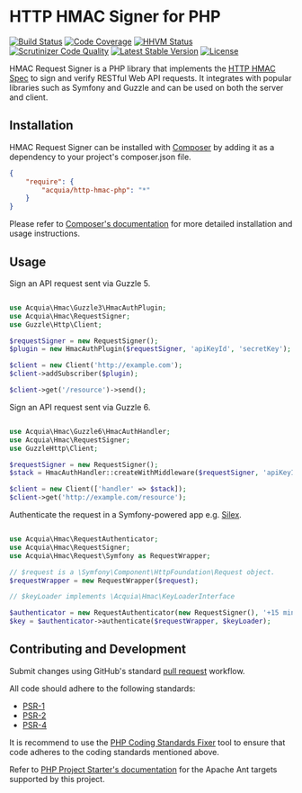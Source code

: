 # HTTP HMAC Signer for PHP

[![Build Status](https://travis-ci.org/acquia/http-hmac-php.svg)](https://travis-ci.org/acquia/http-hmac-php)
[![Code Coverage](https://scrutinizer-ci.com/g/acquia/http-hmac-php/badges/coverage.png?b=master)](https://scrutinizer-ci.com/g/acquia/http-hmac-php/?branch=master)
[![HHVM Status](http://hhvm.h4cc.de/badge/acquia/http-hmac-php.svg)](http://hhvm.h4cc.de/package/acquia/http-hmac-php)
[![Scrutinizer Code Quality](https://scrutinizer-ci.com/g/acquia/http-hmac-php/badges/quality-score.png?b=master)](https://scrutinizer-ci.com/g/acquia/http-hmac-php/?branch=master)
[![Latest Stable Version](https://poser.pugx.org/acquia/http-hmac-php/v/stable.svg)](https://packagist.org/packages/acquia/http-hmac-php)
[![License](https://poser.pugx.org/acquia/http-hmac-php/license.svg)](https://packagist.org/packages/acquia/http-hmac-php)

HMAC Request Signer is a PHP library that implements the [HTTP HMAC Spec](https://github.com/acquia/http-hmac-spec)
to sign and verify RESTful Web API requests. It integrates with popular libraries such as
Symfony and Guzzle and can be used on both the server and client.

## Installation

HMAC Request Signer can be installed with [Composer](http://getcomposer.org)
by adding it as a dependency to your project's composer.json file.

```json
{
    "require": {
        "acquia/http-hmac-php": "*"
    }
}
```

Please refer to [Composer's documentation](https://github.com/composer/composer/blob/master/doc/00-intro.md#introduction)
for more detailed installation and usage instructions.

## Usage

Sign an API request sent via Guzzle 5.

```php

use Acquia\Hmac\Guzzle3\HmacAuthPlugin;
use Acquia\Hmac\RequestSigner;
use Guzzle\Http\Client;

$requestSigner = new RequestSigner();
$plugin = new HmacAuthPlugin($requestSigner, 'apiKeyId', 'secretKey');

$client = new Client('http://example.com');
$client->addSubscriber($plugin);

$client->get('/resource')->send();

```

Sign an API request sent via Guzzle 6.

```php

use Acquia\Hmac\Guzzle6\HmacAuthHandler;
use Acquia\Hmac\RequestSigner;
use GuzzleHttp\Client;

$requestSigner = new RequestSigner();
$stack = HmacAuthHandler::createWithMiddleware($requestSigner, 'apiKeyId', 'secretKey');

$client = new Client(['handler' => $stack]);
$client->get('http://example.com/resource');

```

Authenticate the request in a Symfony-powered app e.g. [Silex](https://github.com/silexphp/Silex).

```php

use Acquia\Hmac\RequestAuthenticator;
use Acquia\Hmac\RequestSigner;
use Acquia\Hmac\Request\Symfony as RequestWrapper;

// $request is a \Symfony\Component\HttpFoundation\Request object.
$requestWrapper = new RequestWrapper($request);

// $keyLoader implements \Acquia\Hmac\KeyLoaderInterface

$authenticator = new RequestAuthenticator(new RequestSigner(), '+15 minutes');
$key = $authenticator->authenticate($requestWrapper, $keyLoader);

```

## Contributing and Development

Submit changes using GitHub's standard [pull request](https://help.github.com/articles/using-pull-requests) workflow.

All code should adhere to the following standards:

* [PSR-1](https://github.com/php-fig/fig-standards/blob/master/accepted/PSR-1-basic-coding-standard.md)
* [PSR-2](https://github.com/php-fig/fig-standards/blob/master/accepted/PSR-2-coding-style-guide.md)
* [PSR-4](https://github.com/php-fig/fig-standards/blob/master/accepted/PSR-4-autoloader.md)

It is recommend to use the [PHP Coding Standards Fixer](https://github.com/fabpot/PHP-CS-Fixer)
tool to ensure that code adheres to the coding standards mentioned above.

Refer to [PHP Project Starter's documentation](https://github.com/cpliakas/php-project-starter#using-apache-ant)
for the Apache Ant targets supported by this project.
